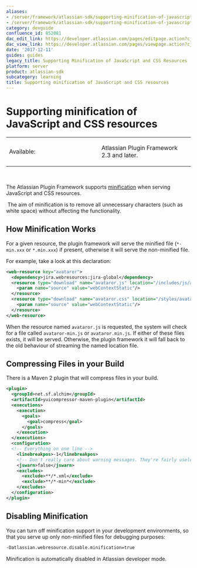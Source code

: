 ```yaml
---
aliases:
- /server/framework/atlassian-sdk/supporting-minification-of-javascript-and-css-resources-852081.html
- /server/framework/atlassian-sdk/supporting-minification-of-javascript-and-css-resources-852081.md
category: devguide
confluence_id: 852081
dac_edit_link: https://developer.atlassian.com/pages/editpage.action?cjm=wozere&pageId=852081
dac_view_link: https://developer.atlassian.com/pages/viewpage.action?cjm=wozere&pageId=852081
date: '2017-12-11'
guides: guides
legacy_title: Supporting Minification of JavaScript and CSS Resources
platform: server
product: atlassian-sdk
subcategory: learning
title: Supporting minification of JavaScript and CSS resources
---
```

# Supporting minification of JavaScript and CSS resources

<table>
<colgroup>
<col style="width: 50%" />
<col style="width: 50%" />
</colgroup>
<tbody>
<tr class="odd">
<td><p>Available:</p></td>
<td><p>Atlassian Plugin Framework 2.3 and later.</p></td>
</tr>
</tbody>
</table>

 

The Atlassian Plugin Framework supports <a href="http://en.wikipedia.org/wiki/Minification_%28programming%29" class="external-link">minification</a> when serving JavaScript and CSS resources.

 The aim of minification is to remove all unnecessary characters (such as white space) without affecting the functionality.

## How Minification Works

For a given resource, the plugin framework will serve the minified file (`*-min.xxx` or `*.min.xxx`) if present, otherwise it will serve the non-minified file.

For example, take a look at this declaration:

``` xml
<web-resource key="avataror">
  <dependency>jira.webresources:jira-global</dependency>
  <resource type="download" name="avataror.js" location="/includes/js/avataror.js">
    <param name="source" value="webContextStatic"/>
  </resource>
  <resource type="download" name="avataror.css" location="/styles/avataror.css">
    <param name="source" value="webContextStatic"/>
  </resource>
</web-resource>
```

When the resource named `avataror.js` is requested, the system will check for a file called `avataror-min.js` or `avataror.min.js`. If either of these files exists, it will be served. Otherwise, the plugin framework it will fall back to the old behaviour of streaming the named location file.

## Compressing Files in your Build

There is a Maven 2 plugin that will compress files in your build.

``` xml
<plugin>
  <groupId>net.sf.alchim</groupId>
  <artifactId>yuicompressor-maven-plugin</artifactId>
  <executions>
    <execution>
      <goals>
        <goal>compress</goal>
      </goals>
    </execution>
  </executions>
  <configuration>
  <!-- Everything on one line -->
    <linebreakpos>-1</linebreakpos>
    <!-- Don't really care about warning messages. They're fairly useless -->
    <jswarn>false</jswarn>
    <excludes>
      <exclude>**/*.xml</exclude>
      <exclude>**/*-min*</exclude>
    </excludes>
  </configuration>
</plugin>
```

## Disabling Minification

You can turn off minification support in your development environments, so that you serve up only non-minified files for debugging purposes:

``` bash
-Datlassian.webresource.disable.minification=true
```

Minification is automatically disabled in Atlassian developer mode.































































































































































































































































































































































































































































